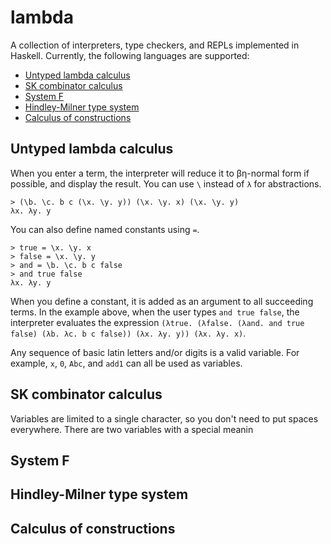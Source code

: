 # lambda
A collection of interpreters, type checkers, and REPLs implemented in Haskell. Currently, the following languages are supported:
* [Untyped lambda calculus](https://en.wikipedia.org/wiki/Lambda_calculus)
* [SK combinator calculus](https://en.wikipedia.org/wiki/SKI_combinator_calculus)
* [System F](https://en.wikipedia.org/wiki/System_F)
* [Hindley-Milner type system](https://en.wikipedia.org/wiki/Hindley%E2%80%93Milner_type_system)
* [Calculus of constructions](https://en.wikipedia.org/wiki/Calculus_of_constructions)

## Untyped lambda calculus
When you enter a term, the interpreter will reduce it to βη-normal form if possible, and display the result. You can use  `\` instead of `λ` for abstractions.

```
> (\b. \c. b c (\x. \y. y)) (\x. \y. x) (\x. \y. y)
λx. λy. y
```

You can also define named constants using `=`.

```
> true = \x. \y. x
> false = \x. \y. y
> and = \b. \c. b c false
> and true false
λx. λy. y
```

When you define a constant, it is added as an argument to all succeeding terms. In the example above, when the user types `and true false`, the interpreter evaluates the expression `(λtrue. (λfalse. (λand. and true false) (λb. λc. b c false)) (λx. λy. y)) (λx. λy. x)`.

Any sequence of basic latin letters and/or digits is a valid variable. For example, `x`, `0`, `Abc`, and `add1` can all be used as variables.

## SK combinator calculus
Variables are limited to a single character, so you don't need to put spaces everywhere. There are two variables with a special meanin

## System F

## Hindley-Milner type system

## Calculus of constructions
